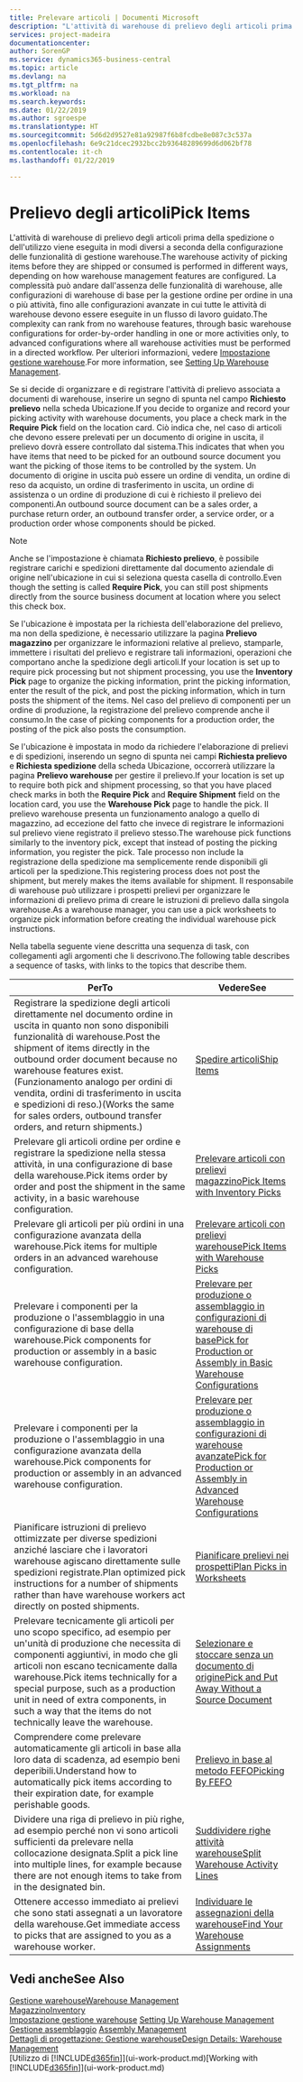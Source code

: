 ```yaml
---
title: Prelevare articoli | Documenti Microsoft
description: "L'attività di warehouse di prelievo degli articoli prima della spedizione o dell'utilizzo viene eseguita in modi diversi a seconda della configurazione delle funzionalità di gestione warehouse. La complessità delle operazioni di [setup](../configure-warehouse-processes.md) può andare dall'assenza delle funzionalità di warehouse, alle configurazioni di warehouse di base per la gestione ordine per ordine in una o più attività, fino alle configurazioni avanzate in cui tutte le attività di warehouse devono essere eseguite in un flusso di lavoro guidato."
services: project-madeira
documentationcenter: 
author: SorenGP
ms.service: dynamics365-business-central
ms.topic: article
ms.devlang: na
ms.tgt_pltfrm: na
ms.workload: na
ms.search.keywords: 
ms.date: 01/22/2019
ms.author: sgroespe
ms.translationtype: HT
ms.sourcegitcommit: 5d6d2d9527e81a92987f6b8fcdbe8e087c3c537a
ms.openlocfilehash: 6e9c21dcec2932bcc2b93648289699d6d062bf78
ms.contentlocale: it-ch
ms.lasthandoff: 01/22/2019

---
```

# <a name="pick-items"></a><span data-ttu-id="69d4e-104">Prelievo degli articoli</span><span class="sxs-lookup"><span data-stu-id="69d4e-104">Pick Items</span></span>
<span data-ttu-id="69d4e-105">L'attività di warehouse di prelievo degli articoli prima della spedizione o dell'utilizzo viene eseguita in modi diversi a seconda della configurazione delle funzionalità di gestione warehouse.</span><span class="sxs-lookup"><span data-stu-id="69d4e-105">The warehouse activity of picking items before they are shipped or consumed is performed in different ways, depending on how warehouse management features are configured.</span></span> <span data-ttu-id="69d4e-106">La complessità può andare dall'assenza delle funzionalità di warehouse, alle configurazioni di warehouse di base per la gestione ordine per ordine in una o più attività, fino alle configurazioni avanzate in cui tutte le attività di warehouse devono essere eseguite in un flusso di lavoro guidato.</span><span class="sxs-lookup"><span data-stu-id="69d4e-106">The complexity can rank from no warehouse features, through basic warehouse configurations for order-by-order handling in one or more activities only, to advanced configurations where all warehouse activities must be performed in a directed workflow.</span></span> <span data-ttu-id="69d4e-107">Per ulteriori informazioni, vedere [Impostazione gestione warehouse](warehouse-setup-warehouse.md).</span><span class="sxs-lookup"><span data-stu-id="69d4e-107">For more information, see [Setting Up Warehouse Management](warehouse-setup-warehouse.md).</span></span>

<span data-ttu-id="69d4e-108">Se si decide di organizzare e di registrare l'attività di prelievo associata a documenti di warehouse, inserire un segno di spunta nel campo **Richiesto prelievo** nella scheda Ubicazione.</span><span class="sxs-lookup"><span data-stu-id="69d4e-108">If you decide to organize and record your picking activity with warehouse documents, you place a check mark in the **Require Pick** field on the location card.</span></span> <span data-ttu-id="69d4e-109">Ciò indica che, nel caso di articoli che devono essere prelevati per un documento di origine in uscita, il prelievo dovrà essere controllato dal sistema.</span><span class="sxs-lookup"><span data-stu-id="69d4e-109">This indicates that when you have items that need to be picked for an outbound source document you want the picking of those items to be controlled by the system.</span></span> <span data-ttu-id="69d4e-110">Un documento di origine in uscita può essere un ordine di vendita, un ordine di reso da acquisto, un ordine di trasferimento in uscita, un ordine di assistenza o un ordine di produzione di cui è richiesto il prelievo dei componenti.</span><span class="sxs-lookup"><span data-stu-id="69d4e-110">An outbound source document can be a sales order, a purchase return order, an outbound transfer order, a service order, or a production order whose components should be picked.</span></span>

> [!NOTE]
> <span data-ttu-id="69d4e-111">Anche se l'impostazione è chiamata **Richiesto prelievo**, è possibile registrare carichi e spedizioni direttamente dal documento aziendale di origine nell'ubicazione in cui si seleziona questa casella di controllo.</span><span class="sxs-lookup"><span data-stu-id="69d4e-111">Even though the setting is called **Require Pick**, you can still post shipments directly from the source business document at location where you select this check box.</span></span>

<span data-ttu-id="69d4e-112">Se l'ubicazione è impostata per la richiesta dell'elaborazione del prelievo, ma non della spedizione, è necessario utilizzare la pagina **Prelievo magazzino** per organizzare le informazioni relative al prelievo, stamparle, immettere i risultati del prelievo e registrare tali informazioni, operazioni che comportano anche la spedizione degli articoli.</span><span class="sxs-lookup"><span data-stu-id="69d4e-112">If your location is set up to require pick processing but not shipment processing, you use the **Inventory Pick** page to organize the picking information, print the picking information, enter the result of the pick, and post the picking information, which in turn posts the shipment of the items.</span></span> <span data-ttu-id="69d4e-113">Nel caso del prelievo di componenti per un ordine di produzione, la registrazione del prelievo comprende anche il consumo.</span><span class="sxs-lookup"><span data-stu-id="69d4e-113">In the case of picking components for a production order, the posting of the pick also posts the consumption.</span></span>

<span data-ttu-id="69d4e-114">Se l'ubicazione è impostata in modo da richiedere l'elaborazione di prelievi e di spedizioni, inserendo un segno di spunta nei campi **Richiesta prelievo** e **Richiesta spedizione** della scheda Ubicazione, occorrerà utilizzare la pagina **Prelievo warehouse** per gestire il prelievo.</span><span class="sxs-lookup"><span data-stu-id="69d4e-114">If your location is set up to require both pick and shipment processing, so that you have placed check marks in both the **Require Pick** and **Require Shipment** field on the location card, you use the **Warehouse Pick** page to handle the pick.</span></span> <span data-ttu-id="69d4e-115">Il prelievo warehouse presenta un funzionamento analogo a quello di magazzino, ad eccezione del fatto che invece di registrare le informazioni sul prelievo viene registrato il prelievo stesso.</span><span class="sxs-lookup"><span data-stu-id="69d4e-115">The warehouse pick functions similarly to the inventory pick, except that instead of posting the picking information, you register the pick.</span></span> <span data-ttu-id="69d4e-116">Tale processo non include la registrazione della spedizione ma semplicemente rende disponibili gli articoli per la spedizione.</span><span class="sxs-lookup"><span data-stu-id="69d4e-116">This registering process does not post the shipment, but merely makes the items available for shipment.</span></span> <span data-ttu-id="69d4e-117">Il responsabile di warehouse può utilizzare i prospetti prelievi per organizzare le informazioni di prelievo prima di creare le istruzioni di prelievo dalla singola warehouse.</span><span class="sxs-lookup"><span data-stu-id="69d4e-117">As a warehouse manager, you can use a pick worksheets to organize pick information before creating the individual warehouse pick instructions.</span></span>

<span data-ttu-id="69d4e-118">Nella tabella seguente viene descritta una sequenza di task, con collegamenti agli argomenti che li descrivono.</span><span class="sxs-lookup"><span data-stu-id="69d4e-118">The following table describes a sequence of tasks, with links to the topics that describe them.</span></span>   

|<span data-ttu-id="69d4e-119">**Per**</span><span class="sxs-lookup"><span data-stu-id="69d4e-119">**To**</span></span>|<span data-ttu-id="69d4e-120">**Vedere**</span><span class="sxs-lookup"><span data-stu-id="69d4e-120">**See**</span></span>|
|------------|-------------|  
|<span data-ttu-id="69d4e-121">Registrare la spedizione degli articoli direttamente nel documento ordine in uscita in quanto non sono disponibili funzionalità di warehouse.</span><span class="sxs-lookup"><span data-stu-id="69d4e-121">Post the shipment of items directly in the outbound order document because no warehouse features exist.</span></span> <span data-ttu-id="69d4e-122">(Funzionamento analogo per ordini di vendita, ordini di trasferimento in uscita e spedizioni di reso.)</span><span class="sxs-lookup"><span data-stu-id="69d4e-122">(Works the same for sales orders, outbound transfer orders, and return shipments.)</span></span>|[<span data-ttu-id="69d4e-123">Spedire articoli</span><span class="sxs-lookup"><span data-stu-id="69d4e-123">Ship Items</span></span>](warehouse-how-ship-items.md)|  
|<span data-ttu-id="69d4e-124">Prelevare gli articoli ordine per ordine e registrare la spedizione nella stessa attività, in una configurazione di base della warehouse.</span><span class="sxs-lookup"><span data-stu-id="69d4e-124">Pick items order by order and post the shipment in the same activity, in a basic warehouse configuration.</span></span>|[<span data-ttu-id="69d4e-125">Prelevare articoli con prelievi magazzino</span><span class="sxs-lookup"><span data-stu-id="69d4e-125">Pick Items with Inventory Picks</span></span>](warehouse-how-to-pick-items-with-inventory-picks.md)|
|<span data-ttu-id="69d4e-126">Prelevare gli articoli per più ordini in una configurazione avanzata della warehouse.</span><span class="sxs-lookup"><span data-stu-id="69d4e-126">Pick items for multiple orders in an advanced warehouse configuration.</span></span>|[<span data-ttu-id="69d4e-127">Prelevare articoli con prelievi warehouse</span><span class="sxs-lookup"><span data-stu-id="69d4e-127">Pick Items with Warehouse Picks</span></span>](warehouse-how-to-pick-items-for-warehouse-shipment.md)|  
|<span data-ttu-id="69d4e-128">Prelevare i componenti per la produzione o l'assemblaggio in una configurazione di base della warehouse.</span><span class="sxs-lookup"><span data-stu-id="69d4e-128">Pick components for production or assembly in a basic warehouse configuration.</span></span>|[<span data-ttu-id="69d4e-129">Prelevare per produzione o assemblaggio in configurazioni di warehouse di base</span><span class="sxs-lookup"><span data-stu-id="69d4e-129">Pick for Production or Assembly in Basic Warehouse Configurations</span></span>](warehouse-how-to-pick-for-production.md)|
|<span data-ttu-id="69d4e-130">Prelevare i componenti per la produzione o l'assemblaggio in una configurazione avanzata della warehouse.</span><span class="sxs-lookup"><span data-stu-id="69d4e-130">Pick components for production or assembly in an advanced warehouse configuration.</span></span>|[<span data-ttu-id="69d4e-131">Prelevare per produzione o assemblaggio in configurazioni di warehouse avanzate</span><span class="sxs-lookup"><span data-stu-id="69d4e-131">Pick for Production or Assembly in Advanced Warehouse Configurations</span></span>](warehouse-how-to-pick-for-internal-operations-in-advanced-warehousing.md)|  
|<span data-ttu-id="69d4e-132">Pianificare istruzioni di prelievo ottimizzate per diverse spedizioni anziché lasciare che i lavoratori warehouse agiscano direttamente sulle spedizioni registrate.</span><span class="sxs-lookup"><span data-stu-id="69d4e-132">Plan optimized pick instructions for a number of shipments rather than have warehouse workers act directly on posted shipments.</span></span>|[<span data-ttu-id="69d4e-133">Pianificare prelievi nei prospetti</span><span class="sxs-lookup"><span data-stu-id="69d4e-133">Plan Picks in Worksheets</span></span>](warehouse-how-to-plan-picks-in-worksheets.md)|  
|<span data-ttu-id="69d4e-134">Prelevare tecnicamente gli articoli per uno scopo specifico, ad esempio per un'unità di produzione che necessita di componenti aggiuntivi, in modo che gli articoli non escano tecnicamente dalla warehouse.</span><span class="sxs-lookup"><span data-stu-id="69d4e-134">Pick items technically for a special purpose, such as a production unit in need of extra components, in such a way that the items do not technically leave the warehouse.</span></span>|[<span data-ttu-id="69d4e-135">Selezionare e stoccare senza un documento di origine</span><span class="sxs-lookup"><span data-stu-id="69d4e-135">Pick and Put Away Without a Source Document</span></span>](warehouse-how-to-create-put-aways-from-internal-put-aways.md)|
|<span data-ttu-id="69d4e-136">Comprendere come prelevare automaticamente gli articoli in base alla loro data di scadenza, ad esempio beni deperibili.</span><span class="sxs-lookup"><span data-stu-id="69d4e-136">Understand how to automatically pick items according to their expiration date, for example perishable goods.</span></span>|[<span data-ttu-id="69d4e-137">Prelievo in base al metodo FEFO</span><span class="sxs-lookup"><span data-stu-id="69d4e-137">Picking By FEFO</span></span>](warehouse-picking-by-fefo.md)|
|<span data-ttu-id="69d4e-138">Dividere una riga di prelievo in più righe, ad esempio perché non vi sono articoli sufficienti da prelevare nella collocazione designata.</span><span class="sxs-lookup"><span data-stu-id="69d4e-138">Split a pick line into multiple lines, for example because there are not enough items to take from in the designated bin.</span></span>|[<span data-ttu-id="69d4e-139">Suddividere righe attività warehouse</span><span class="sxs-lookup"><span data-stu-id="69d4e-139">Split Warehouse Activity Lines</span></span>](warehouse-how-to-split-warehouse-activity-lines.md)|
|<span data-ttu-id="69d4e-140">Ottenere accesso immediato ai prelievi che sono stati assegnati a un lavoratore della warehouse.</span><span class="sxs-lookup"><span data-stu-id="69d4e-140">Get immediate access to picks that are assigned to you as a warehouse worker.</span></span>|[<span data-ttu-id="69d4e-141">Individuare le assegnazioni della warehouse</span><span class="sxs-lookup"><span data-stu-id="69d4e-141">Find Your Warehouse Assignments</span></span>](warehouse-how-to-find-your-warehouse-assignments.md)|  

## <a name="see-also"></a><span data-ttu-id="69d4e-142">Vedi anche</span><span class="sxs-lookup"><span data-stu-id="69d4e-142">See Also</span></span>  
[<span data-ttu-id="69d4e-143">Gestione warehouse</span><span class="sxs-lookup"><span data-stu-id="69d4e-143">Warehouse Management</span></span>](warehouse-manage-warehouse.md)  
[<span data-ttu-id="69d4e-144">Magazzino</span><span class="sxs-lookup"><span data-stu-id="69d4e-144">Inventory</span></span>](inventory-manage-inventory.md)  
<span data-ttu-id="69d4e-145">[Impostazione gestione warehouse](warehouse-setup-warehouse.md)   </span><span class="sxs-lookup"><span data-stu-id="69d4e-145">[Setting Up Warehouse Management](warehouse-setup-warehouse.md)   </span></span>  
<span data-ttu-id="69d4e-146">[Gestione assemblaggio](assembly-assemble-items.md)  </span><span class="sxs-lookup"><span data-stu-id="69d4e-146">[Assembly Management](assembly-assemble-items.md)  </span></span>  
[<span data-ttu-id="69d4e-147">Dettagli di progettazione: Gestione warehouse</span><span class="sxs-lookup"><span data-stu-id="69d4e-147">Design Details: Warehouse Management</span></span>](design-details-warehouse-management.md)  
<span data-ttu-id="69d4e-148">[Utilizzo di [!INCLUDE[d365fin](includes/d365fin_md.md)]](ui-work-product.md)</span><span class="sxs-lookup"><span data-stu-id="69d4e-148">[Working with [!INCLUDE[d365fin](includes/d365fin_md.md)]](ui-work-product.md)</span></span>

